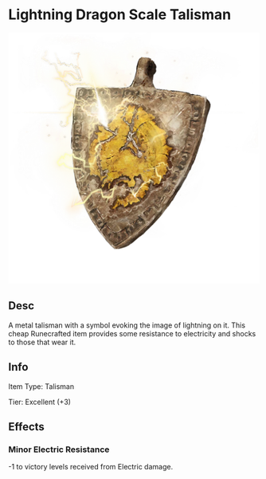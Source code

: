 # Lightning Dragon Scale Talisman

![Copyrighted Image](LightningDragonScaleTalisman.png)

## Desc

A metal talisman with a symbol evoking the image of lightning on it. This cheap Runecrafted item provides some resistance to electricity and shocks to those that wear it.

## Info

Item Type: Talisman

Tier: Excellent (+3)

## Effects

### Minor Electric Resistance

-1 to victory levels received from Electric damage.
